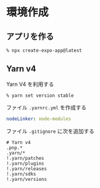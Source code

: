 # 環境作成

## アプリを作る

```shell
% npx create-expo-app@latest
```

## Yarn v4

Yarn V4 を利用する

```shell
% yarn set version stable
```

ファイル `.yarnrc.yml` を作成する

```yml:.yarnrc.yml
nodeLinker: node-modules
```


ファイル `.gitignore` に次を追加する

```.gitignore
# Yarn v4
.pnp.*
.yarn/*
!.yarn/patches
!.yarn/plugins
!.yarn/releases
!.yarn/sdks
!.yarn/versions
```

